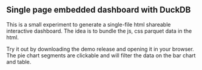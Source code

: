 ## Single page embedded dashboard with DuckDB

This is a small experiment to generate a single-file html shareable interactive dashboard. The idea is to bundle the js, css parquet data in the html.

Try it out by downloading the demo release and opening it in your browser. The pie chart segments are clickable and will filter the data on the bar chart and table.